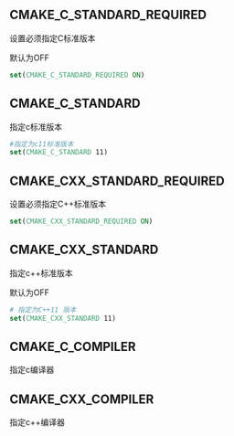 ## CMAKE_C_STANDARD_REQUIRED
设置必须指定C标准版本

默认为OFF

```cmake
set(CMAKE_C_STANDARD_REQUIRED ON)
```

## CMAKE_C_STANDARD
指定c标准版本
```cmake
#指定为c11标准版本
set(CMAKE_C_STANDARD 11)
```

## CMAKE_CXX_STANDARD_REQUIRED
设置必须指定C++标准版本

```cmake
set(CMAKE_CXX_STANDARD_REQUIRED ON)
```

## CMAKE_CXX_STANDARD
指定c++标准版本

默认为OFF

```cmake
# 指定为C++11 版本
set(CMAKE_CXX_STANDARD 11)
```

## CMAKE_C_COMPILER 

指定c编译器

## CMAKE_CXX_COMPILER 

指定c++编译器